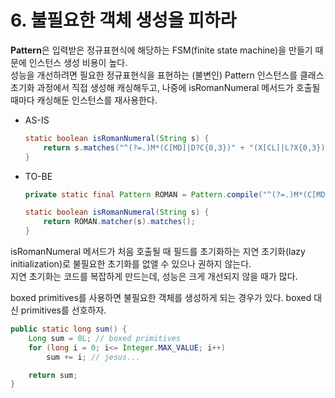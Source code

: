 # 6. 불필요한 객체 생성을 피하라

**Pattern**은 입력받은 정규표현식에 해당하는 FSM(finite state machine)을 만들기 때문에 인스턴스 생성 비용이 높다.  
성능을 개선하려면 필요한 정규표현식을 표현하는 (불변인) Pattern 인스턴스를 클래스 초기화 과정에서 직접 생성해 캐싱해두고, 나중에 isRomanNumeral 메서드가 호출될 때마다 캐싱해둔 인스턴스를
재사용한다.

- AS-IS

  ```java
  static boolean isRomanNumeral(String s) {
      return s.matches("^(?=.)M*(C[MD]|D?C{0,3})" + "(X[CL]|L?X{0,3})(I[XV]|V?I{0,3})$");
  }
  ```

- TO-BE

  ```java
  private static final Pattern ROMAN = Pattern.compile("^(?=.)M*(C[MD]|D?C{0,3})" + "(X[CL]|L?X{0,3})(I[XV]|V?I{0,3})$");

  static boolean isRomanNumeral(String s) {
      return ROMAN.matcher(s).matches();
  }
  ```

isRomanNumeral 메서드가 처음 호출될 때 필드를 초기화하는 지연 초기화(lazy initialization)로 불필요한 초기화를 없앨 수 있으나 권하지 않는다.  
지연 초기화는 코드를 복잡하게 만드는데, 성능은 크게 개선되지 않을 때가 많다.

boxed primitives를 사용하면 불필요한 객체를 생성하게 되는 경우가 있다. boxed 대신 primitives를 선호하자.

```java
public static long sum() {
    Long sum = 0L; // boxed primitives
    for (long i = 0; i<= Integer.MAX_VALUE; i++)
		sum += i; // jesus...

    return sum;
}
```
